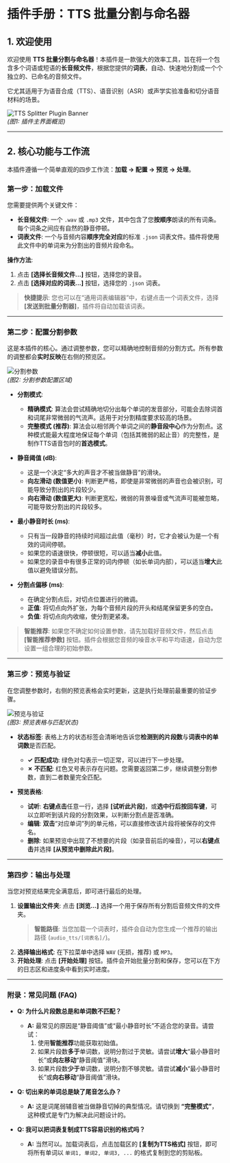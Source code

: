 # 插件手册：TTS 批量分割与命名器

## 1. 欢迎使用

欢迎使用 **TTS 批量分割与命名器**！本插件是一款强大的效率工具，旨在将一个包含多个词语或短语的**长音频文件**，根据您提供的**词表**，自动、快速地分割成一个个独立的、已命名的音频文件。

它尤其适用于为语音合成（TTS）、语音识别（ASR）或声学实验准备和切分语音材料的场景。

![TTS Splitter Plugin Banner](images/splitter_banner.png)  
*(图1: 插件主界面概览)*

---

## 2. 核心功能与工作流

本插件遵循一个简单直观的四步工作流：**加载 -> 配置 -> 预览 -> 处理**。

### 第一步：加载文件

您需要提供两个关键文件：

-   **长音频文件**: 一个 `.wav` 或 `.mp3` 文件，其中包含了您**按顺序**朗读的所有词条。每个词条之间应有自然的静音停顿。
-   **词表文件**: 一个与音频内容**顺序完全对应**的标准 `.json` 词表文件。插件将使用此文件中的单词来为分割出的音频片段命名。

**操作方法**:
1.  点击 **[选择长音频文件...]** 按钮，选择您的录音。
2.  点击 **[选择对应的词表...]** 按钮，选择您的 `.json` 词表。

> **快捷提示**: 您也可以在“通用词表编辑器”中，右键点击一个词表文件，选择 **[发送到批量分割器]**，插件将自动加载该词表。

---

### 第二步：配置分割参数

这是本插件的核心。通过调整参数，您可以精确地控制音频的分割方式。所有参数的调整都会**实时反映**在右侧的预览区。

![分割参数](images/splitter_params.png)  
*(图2: 分割参数配置区域)*

-   **分割模式**:
    -   **精确模式**: 算法会尝试精确地切分出每个单词的发音部分，可能会去除词首和词尾非常微弱的气流声。适用于对分割精度要求较高的场景。
    -   **完整模式 (推荐)**: 算法会以相邻两个单词之间的**静音段中心**作为分割点。这种模式能最大程度地保证每个单词（包括其微弱的起止音）的完整性，是制作TTS语音包时的**首选模式**。

-   **静音阈值 (dB)**:
    -   这是一个决定“多大的声音才不被当做静音”的滑块。
    -   **向左滑动 (数值更小)**: 判断更严格，即使是非常微弱的声音也会被识别，可能导致分割出的片段较少。
    -   **向右滑动 (数值更大)**: 判断更宽松，微弱的背景噪音或气流声可能被忽略，可能导致分割出的片段较多。

-   **最小静音时长 (ms)**:
    -   只有当一段静音的持续时间超过此值（毫秒）时，它才会被认为是一个有效的词间停顿。
    -   如果您的语速很快，停顿很短，可以适当**减小**此值。
    -   如果您的录音中有很多正常的词内停顿（如长单词内部），可以适当**增大**此值以避免错误分割。

-   **分割点偏移 (ms)**:
    -   在确定分割点后，对切点位置进行的微调。
    -   **正值**: 将切点向外扩张，为每个音频片段的开头和结尾保留更多的空白。
    -   **负值**: 将切点向内收缩，使分割更紧凑。

> **智能推荐**: 如果您不确定如何设置参数，请先加载好音频文件，然后点击 **[智能推荐参数]** 按钮。插件会根据您音频的噪音水平和平均语速，自动为您设置一组合理的初始参数。

---

### 第三步：预览与验证

在您调整参数时，右侧的预览表格会实时更新，这是执行处理前最重要的验证步骤。

![预览与验证](images/splitter_preview.png)  
*(图3: 预览表格与匹配状态)*

-   **状态标签**: 表格上方的状态标签会清晰地告诉您**检测到的片段数**与**词表中的单词数**是否匹配。
    -   **✓ 匹配成功**: 绿色对勾表示一切正常，可以进行下一步处理。
    -   **✗ 不匹配**: 红色叉号表示存在问题。您需要返回第二步，继续调整分割参数，直到二者数量完全匹配。

-   **预览表格**:
    -   **试听**: **右键点击**任意一行，选择 **[试听此片段]**，或**选中行后按回车键**，可以立即听到该片段的分割效果，以判断分割点是否准确。
    -   **编辑**: **双击**“对应单词”列的单元格，可以直接修改该片段将被保存的文件名。
    -   **删除**: 如果预览中出现了不想要的片段（如录音前后的噪音），可以**右键点击**并选择 **[从预览中删除此片段]**。

---

### 第四步：输出与处理

当您对预览结果完全满意后，即可进行最后的处理。

1.  **设置输出文件夹**: 点击 **[浏览...]** 选择一个用于保存所有分割后音频文件的文件夹。
    > **智能路径**: 当您加载一个词表时，插件会自动为您生成一个推荐的输出路径 (`audio_tts/[词表名]/`)。
2.  **选择输出格式**: 在下拉菜单中选择 `WAV` (无损，推荐) 或 `MP3`。
3.  **开始处理**: 点击 **[开始处理]** 按钮。插件会开始批量分割和保存，您可以在下方的日志区和进度条中看到实时进度。

---

### 附录：常见问题 (FAQ)

-   **Q: 为什么片段数总是和单词数不匹配？**
    -   **A:** 最常见的原因是“静音阈值”或“最小静音时长”不适合您的录音。请尝试：
        1.  使用**智能推荐**功能获取初始值。
        2.  如果片段数**多于**单词数，说明分割过于灵敏。请尝试**增大**“最小静音时长”或**向左移动**“静音阈值”滑块。
        3.  如果片段数**少于**单词数，说明分割不够灵敏。请尝试**减小**“最小静音时长”或**向右移动**“静音阈值”滑块。

-   **Q: 切出来的单词总是缺了尾音怎么办？**
    -   **A:** 这是词尾弱辅音被当做静音切掉的典型情况。请切换到 **“完整模式”**，这种模式是专门为解决此问题设计的。

-   **Q: 我可以把词表复制成TTS容易识别的格式吗？**
    -   **A:** 当然可以。加载词表后，点击加载区的 **[复制为TTS格式]** 按钮，即可将所有单词以 `单词1, 单词2, 单词3, ...` 的格式复制到您的剪贴板。